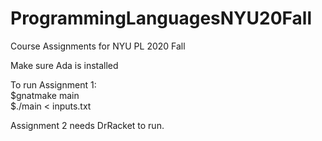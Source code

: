 # ProgrammingLanguagesNYU20Fall
Course Assignments for NYU PL 2020 Fall

Make sure Ada is installed

To run Assignment 1: <br>
$gnatmake main <br>
$./main < inputs.txt

Assignment 2 needs DrRacket to run.
